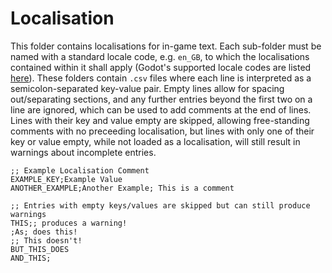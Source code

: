 # Localisation

This folder contains localisations for in-game text. Each sub-folder must be named with a standard locale code, e.g. `en_GB`, to which the localisations contained within it shall apply (Godot's supported locale codes are listed [here](https://docs.godotengine.org/en/latest/tutorials/i18n/locales.html)). These folders contain `.csv` files where each line is interpreted as a semicolon-separated key-value pair. Empty lines allow for spacing out/separating sections, and any further entries beyond the first two on a line are ignored, which can be used to add comments at the end of lines. Lines with their key and value empty are skipped, allowing free-standing comments with no preceeding localisation, but lines with only one of their key or value empty, while not loaded as a localisation, will still result in warnings about incomplete entries.

```
;; Example Localisation Comment
EXAMPLE_KEY;Example Value
ANOTHER_EXAMPLE;Another Example; This is a comment

;; Entries with empty keys/values are skipped but can still produce warnings
THIS;; produces a warning!
;As; does this!
;; This doesn't!
BUT_THIS_DOES
AND_THIS;
```
